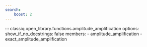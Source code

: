 ```yaml
---
search:
    boost: 2
---
```


<!-- spell-checker: disable -->
<!-- prettier-ignore-start -->
::: classiq.open_library.functions.amplitude_amplification
    options:
        show_if_no_docstrings: false
        members:
            - amplitude_amplification
            - exact_amplitude_amplification
<!-- prettier-ignore-end -->
<!-- spell-checker: enable -->
